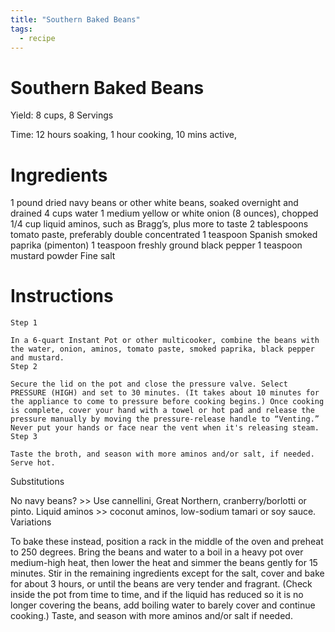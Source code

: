 ```yaml
---
title: "Southern Baked Beans"
tags:
  - recipe
---
```


Southern Baked Beans
===

Yield: 8 cups, 8 Servings

Time: 12 hours soaking, 1 hour cooking, 10 mins active, 

# Ingredients

1 pound dried navy beans or other white beans, soaked overnight and drained
4 cups water
1 medium yellow or white onion (8 ounces), chopped
1/4 cup liquid aminos, such as Bragg’s, plus more to taste
2 tablespoons tomato paste, preferably double concentrated
1 teaspoon Spanish smoked paprika (pimenton)
1 teaspoon freshly ground black pepper
1 teaspoon mustard powder
Fine salt


# Instructions


    Step 1

    In a 6-quart Instant Pot or other multicooker, combine the beans with the water, onion, aminos, tomato paste, smoked paprika, black pepper and mustard.
    Step 2

    Secure the lid on the pot and close the pressure valve. Select PRESSURE (HIGH) and set to 30 minutes. (It takes about 10 minutes for the appliance to come to pressure before cooking begins.) Once cooking is complete, cover your hand with a towel or hot pad and release the pressure manually by moving the pressure-release handle to “Venting.” Never put your hands or face near the vent when it's releasing steam.
    Step 3

    Taste the broth, and season with more aminos and/or salt, if needed. Serve hot.

Substitutions

No navy beans? >> Use cannellini, Great Northern, cranberry/borlotti or pinto. Liquid aminos >> coconut aminos, low-sodium tamari or soy sauce.
Variations

To bake these instead, position a rack in the middle of the oven and preheat to 250 degrees. Bring the beans and water to a boil in a heavy pot over medium-high heat, then lower the heat and simmer the beans gently for 15 minutes. Stir in the remaining ingredients except for the salt, cover and bake for about 3 hours, or until the beans are very tender and fragrant. (Check inside the pot from time to time, and if the liquid has reduced so it is no longer covering the beans, add boiling water to barely cover and continue cooking.) Taste, and season with more aminos and/or salt if needed.